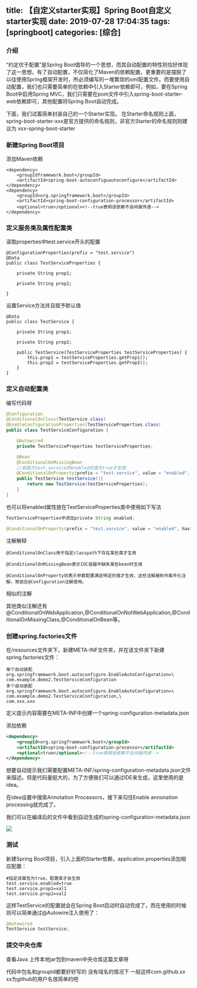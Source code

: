 title: 【自定义starter实现】Spring Boot自定义starter实现
date: 2019-07-28 17:04:35
tags: [springboot]
categories: [综合]
---
### 介绍

“约定优于配置”是Spring Boot倡导的一个思想，而其自动配置的特性则恰好体现了这一思想。有了自动配置，不仅简化了Maven的依赖配置，更重要的是摆脱了以往使用Spring框架开发时，所必须编写的一堆繁琐的xml配置文件。而要使用自动配置，我们也只需要简单的在依赖中引入Starter依赖即可，例如，要在Spring Boot中启用Spring MVC，我们只需要在pom文件中引入spring-boot-starter-web依赖即可，其他配置将Spring Boot自动完成。

<!--more-->

下面，我们试着简单封装自己的一个Starter实现。
在Starter命名规则上面，spring-boot-starter-xxx是官方提供的命名规则，非官方Starter的命名规则则建议为 xxx-spring-boot-starter

### 新建Spring Boot项目

添加Maven依赖

```
<dependency>
    <groupIdframework.boot</groupId>
    <artifactId>spring-boot-autoconfiguautoconfigure</artifactId>
</dependency>
<dependency>
    <groupId>org.springframework.boot</groupId>
    <artifactId>spring-boot-configuration-processor</artifactId>
    <optional>true</optional><!--true表明该依赖不会间接传递-->
</dependency>
```

### 定义服务类及属性配置类

读取properties中test.service开头的配置

```
@ConfigurationProperties(prefix = "test.service")
@Data
public class TestServiceProperties {

    private String prop1;

    private String prop2;
    
}
```

设置Service方法并且赋予默认值

```
@Data
public class TestService {

    private String prop1;

    private String prop2;

    public TestService(TestServiceProperties testServiceProperties) {
        this.prop1 = testServiceProperties.getProp1();
        this.prop2 = testServiceProperties.getProp2();
    }
}
```

### 定义自动配置类

编写代码呀

```java
@Configuration
@ConditionalOnClass(TestService.class)
@EnableConfigurationProperties(TestServiceProperties.class)
public class TestServiceConfiguration {

    @Autowired
    private TestServiceProperties testServiceProperties;

    @Bean
    @ConditionalOnMissingBean
    //前缀为test.service的enabled的值为true才生效
    @ConditionalOnProperty(prefix = "test.service", value = "enabled", havingValue = "true")
    public TestService testService(){
        return new TestService(testServiceProperties);
    }
}
```

也可以将enabled属性放在TestServiceProperties类中使用如下写法

```java
TestServiceProperties中添加private String enabled;

@ConditionalOnProperty(prefix = "test.service", value = "enabled", havingValue = "true")替换为@ConditionalOnProperty(name = "test.service.enabled", havingValue = "true")
```

注解解释

```
@ConditionalOnClass用于指定classpath下存在某些类才生效

@ConditionalOnMissingBean表示IOC容器中缺失某些bean时生效

@ConditionalOnProperty则表示参数配置满足特定的值才生效，这些注解被称作条件化注解，常结合@Configuration注解使用。
```

相似的注解

其他类似注解还有@ConditionalOnWebApplication,@ConditionalOnNotWebApplication,@ConditionalOnMissingClass,@ConditionalOnBean等。

### 创建spring.factories文件

在/resources文件夹下，新建META-INF文件夹，并在该文件夹下新建spring.factories文件：

```
单个自动装配
org.springframework.boot.autoconfigure.EnableAutoConfiguration=\
com.example.demo2.TestServiceConfiguration
多个自动装配
org.springframework.boot.autoconfigure.EnableAutoConfiguration=\
com.example.demo2.TestServiceConfiguration,\
com.xxx.xxx
```

定义提示内容需要在META-INF中创建一个spring-configuration-metadata.json

添加依赖

```xml
<dependency>
    <groupId>org.springframework.boot</groupId>
    <artifactId>spring-boot-configuration-processor</artifactId>
    <optional>true</optional><!--true表明该依赖不会间接传递-->
</dependency>
```

想要自动提示我们需要配置META-INF/spring-configuration-metadata.json文件来描述。但是代码量挺大的，为了方便我们可以通过IDE来生成，这里使用的是idea。

在idea设置中搜索Annotation Processors，接下来勾住Enable annonation processing就完成了。

我们可以在编译后的文件中看到自动生成的spring-configuration-metadata.json

![](/images/20190814105351.png)

### 测试

新建Spring Boot项目，引入上面的Starter依赖，application.properties添加相应配置：

```
#指定该属性为true，配置类才会生效
test.service.enabled=true
test.service.prop1=val1
test.service.prop2=val2
```

这样TestService的配置就会在Spring Boot启动时自动完成了，而在使用的时候则可以简单通过@Autowire注入使用了：

```java
@Autowired
TestService testService;
```

### 提交中央仓库

查看Java 上传本地jar包到maven中央仓库这篇文章呀

代码中包名和groupId都要好好写的 没有域名的情况下 一般这样com.github.xx xx为github的用户名很简单的吧
